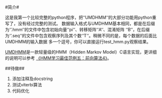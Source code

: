 #简介#

这是我第一个比较完整的python程序，把‘‘UMDHMM‘‘的大部分功能用python重写了，没有经过完整的测试。
数据输入格式与UMDHMM基本相同，都是在后缀为‘‘.hmm‘‘的文件中包含初始向量‘‘pi‘‘、转移矩阵‘‘A‘‘、混淆矩阵
‘‘B‘‘，在后缀为‘‘.seq‘‘的文件中包含观察序列及其个数‘‘T‘‘。稍微不同的是，每个数据的后面比UMDHMM的输入数据
多一个逗号，你可以直接运行test_hmm.py观察结果。

[UMDHMM][1]是一款轻量级的HMM（Hidden Markov Model）C语言实现，更详细的说明可以参考
[《HMM学习最佳范例五：前向算法4》][2]。


##待做##

1. 添加注释及docstring
2. 测试viterbi算法
3. 代码优化

[1]: http://www.kanungo.com/software/software.html
[2]: http://www.52nlp.cn/hmm-learn-best-practices-five-forward-algorithm-4





